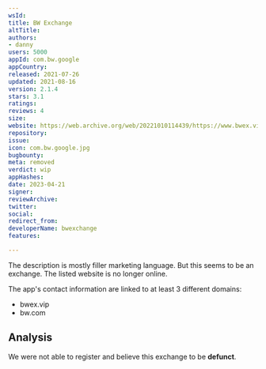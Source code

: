 ```yaml
---
wsId: 
title: BW Exchange
altTitle: 
authors:
- danny
users: 5000
appId: com.bw.google
appCountry: 
released: 2021-07-26
updated: 2021-08-16
version: 2.1.4
stars: 3.1
ratings: 
reviews: 4
size: 
website: https://web.archive.org/web/20221010114439/https://www.bwex.vip/
repository: 
issue: 
icon: com.bw.google.jpg
bugbounty: 
meta: removed
verdict: wip
appHashes: 
date: 2023-04-21
signer: 
reviewArchive: 
twitter: 
social: 
redirect_from: 
developerName: bwexchange
features: 

---
```


The description is mostly filler marketing language. But this seems to be an exchange. The listed website is no longer online. 

The app's contact information are linked to at least 3 different domains:

- bwex.vip
- bw.com 

## Analysis 

We were not able to register and believe this exchange to be **defunct**. 
